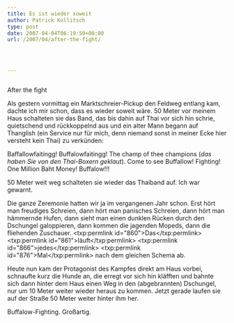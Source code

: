 ```yaml
---
title: Es ist wieder soweit
author: Patrick Kollitsch
type: post
date: 2007-04-04T06:19:50+00:00
url: /2007/04/after-the-fight/




---
```

<div class="flickr">
  <a href="http://www.flickr.com/photos/schreibblogade/445956648/"><img src="//farm1.static.flickr.com/148/445956648_a541bd314b.jpg" class="flickr-photo" alt="" /></a></p> 
  
  <p>
    After the fight
  </p>
</div>

Als gestern vormittag ein Marktschreier-Pickup den Feldweg entlang kam, dachte ich mir schon, dass es wieder soweit w&auml;re. 50 Meter vor meinem Haus schalteten sie das Band, das bis dahin auf Thai vor sich hin schrie, quietschend und r&uuml;ckkoppelnd aus und ein alter Mann begann auf Thanglish (ein Service nur f&uuml;r mich, denn niemand sonst in meiner Ecke hier versteht kein Thai) zu verk&uuml;nden:

Baffallowfaitingg! Buffalowfaitingg! The champ of thee champions (_das haben Sie von den Thai-Boxern geklaut_). Come to see Buffallow! Fighting! One Million Baht Money! Buffalow!!!

50 Meter weit weg schalteten sie wieder das Thaiband auf. Ich war gewarnt.

Die ganze Zeremonie hatten wir ja im vergangenen Jahr schon. Erst h&ouml;rt man freudiges Schreien, dann h&ouml;rt man panisches Schreien, dann h&ouml;rt man h&auml;mmernde Hufen, dann sieht man einen dunklen R&uuml;cken durch den Dschungel galoppieren, dann kommen die jagenden Mopeds, dann die fliehenden Zuschauer. <txp:permlink id="860">Das</txp:permlink> <txp:permlink id="861">l&auml;uft</txp:permlink> <txp:permlink id="866">jedes</txp:permlink> <txp:permlink id="876">Mal</txp:permlink> nach dem gleichen Schema ab.

Heute nun kam der Protagonist des Kampfes direkt am Haus vorbei, schnaufte kurz die Hunde an, die erregt vor sich hin kl&auml;fften und bahnte sich dann hinter dem Haus einen Weg in den (abgebrannten) Dschungel, nur um 10 Meter weiter wieder heraus zu kommen. Jetzt gerade laufen sie auf der Stra&szlig;e 50 Meter weiter hinter ihm her.

Buffalow-Fighting. Gro&szlig;artig.
